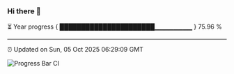 ### Hi there 👋

⏳ Year progress { ██████████████████████▁▁▁▁▁▁▁▁ } 75.96 %

---

⏰ Updated on Sun, 05 Oct 2025 06:29:09 GMT

![Progress Bar CI](https://github.com/liununu/liununu/workflows/Progress%20Bar%20CI/badge.svg)
